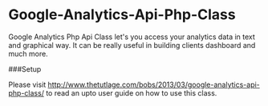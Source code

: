 Google-Analytics-Api-Php-Class
================================

Google Analytics Php Api Class let's you access your analytics data in text and graphical way. It can be really useful in building clients dashboard and much more.

###Setup

Please visit http://www.thetutlage.com/bobs/2013/03/google-analytics-api-php-class/ to read an upto user guide on how to use this class.
